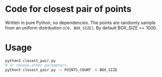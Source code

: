 # Code for closest pair of points

Written in pure Python, no dependencies.
The points are randomly sample from an uniform distribution `U[0, BOX_SIZE]`.
By default BOX_SIZE == 1000.

# Usage

```bash
python3 closest_pair.py
# or choose other parameters
python3 closest_pair.py -c POINTS_COUNT -b BOX_SIZE
```
